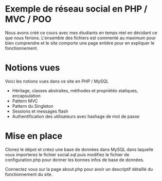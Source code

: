 # Exemple de réseau social en PHP / MVC / POO

Nous avons créé ce cours avec mes étudiants en temps réel en décidant ce que nous ferions. L'ensemble des fichiers est commenté au maximum pour bien comprendre et le site comporte une page entière pour en expliquer le fonctionnement.

# Notions vues 

Voici les notions vues dans ce site en PHP / MySQL
- Héritage, classes abstraites, méthodes et propriétés statiques, encapsulation
- Pattern MVC
- Pattern du Singleton
- Sessions et messages flash
- Authentification des utilisateurs avec hashage de mot de passe

# Mise en place
Clonez le dépot et créez une base de données dans MySQL dans laquelle vous importerez le fichier social.sql puis modifiez le fichier de configuration.php pour donner les bonnes infos de base de données.

Connectez vous sur la page about.php pour avoir un descriptif détaillé du fonctionnement du site.
